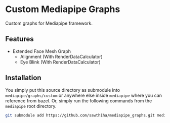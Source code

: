 # Custom Mediapipe Graphs
Custom graphs for Mediapipe framework.

## Features
- Extended Face Mesh Graph
    - Alignment (With RenderDataCalculator)
    - Eye Blink (With RenderDataCalculator)

## Installation
You simply put this source directory as submodule into `mediapipe/graphs/custom` or anywhere else inside `mediapipe` where you can reference from bazel. Or, simply run the following commands from the `mediapipe` root directory.

```bash
git submodule add https://github.com/sawthiha/mediapipe_graphs.git mediapipe/graphs/custom
```
